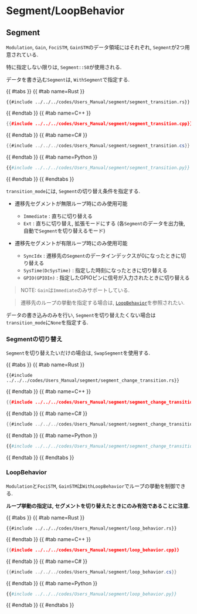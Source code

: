 # Segment/LoopBehavior

## Segment

`Modulation`, `Gain`, `FociSTM`, `GainSTM`のデータ領域にはそれぞれ, `Segment`が2つ用意されている.

特に指定しない限りは, `Segment::S0`が使用される.

データを書き込む`Segment`は, `WithSegment`で指定する.

{{ #tabs }}
{{ #tab name=Rust }}
```rust,edition2024
{{#include ../../../codes/Users_Manual/segment/segment_transition.rs}}
```
{{ #endtab }}
{{ #tab name=C++ }}
```cpp
{{#include ../../../codes/Users_Manual/segment/segment_transition.cpp}}
```
{{ #endtab }}
{{ #tab name=C# }}
```cs
{{#include ../../../codes/Users_Manual/segment/segment_transition.cs}}
```
{{ #endtab }}
{{ #tab name=Python }}
```python
{{#include ../../../codes/Users_Manual/segment/segment_transition.py}}
```
{{ #endtab }}
{{ #endtabs }}

`transition_mode`には, `Segment`の切り替え条件を指定する.
- 遷移先セグメントが無限ループ時にのみ使用可能
    - `Immediate` : 直ちに切り替える
    - `Ext`       : 直ちに切り替え, 拡張モードにする (各`Segment`のデータを出力後, 自動で`Segment`を切り替えるモード)

- 遷移先セグメントが有限ループ時にのみ使用可能
    - `SyncIdx`               : 遷移先の`Segment`のデータインデックスが$0$になったときに切り替える
    - `SysTime(DcSysTime)`    : 指定した時刻になったときに切り替える
    - `GPIO(GPIOIn)`          : 指定したGPIOピンに信号が入力されたときに切り替える

> NOTE: `Gain`は`Immediate`のみサポートしている.

> 遷移先のループの挙動を指定する場合は, [`LoopBehavior`](#loopbehavior)を参照されたい.

データの書き込みのみを行い, `Segment`を切り替えたくない場合は`transition_mode`に`None`を指定する.

### Segmentの切り替え

`Segment`を切り替えたいだけの場合は, `SwapSegment`を使用する.

{{ #tabs }}
{{ #tab name=Rust }}
```rust,edition2024
{{#include ../../../codes/Users_Manual/segment/segment_change_transition.rs}}
```
{{ #endtab }}
{{ #tab name=C++ }}
```cpp
{{#include ../../../codes/Users_Manual/segment/segment_change_transition.cpp}}
```
{{ #endtab }}
{{ #tab name=C# }}
```cs
{{#include ../../../codes/Users_Manual/segment/segment_change_transition.cs}}
```
{{ #endtab }}
{{ #tab name=Python }}
```python
{{#include ../../../codes/Users_Manual/segment/segment_change_transition.py}}
```
{{ #endtab }}
{{ #endtabs }}

### LoopBehavior

`Modulation`と`FociSTM`, `GainSTM`は`WithLoopBehavior`でループの挙動を制御できる.

**ループ挙動の指定は, セグメントを切り替えたときにのみ有効であることに注意.**

{{ #tabs }}
{{ #tab name=Rust }}
```rust,edition2024
{{#include ../../../codes/Users_Manual/segment/loop_behavior.rs}}
```
{{ #endtab }}
{{ #tab name=C++ }}
```cpp
{{#include ../../../codes/Users_Manual/segment/loop_behavior.cpp}}
```
{{ #endtab }}
{{ #tab name=C# }}
```cs
{{#include ../../../codes/Users_Manual/segment/loop_behavior.cs}}
```
{{ #endtab }}
{{ #tab name=Python }}
```python
{{#include ../../../codes/Users_Manual/segment/loop_behavior.py}}
```
{{ #endtab }}
{{ #endtabs }}
